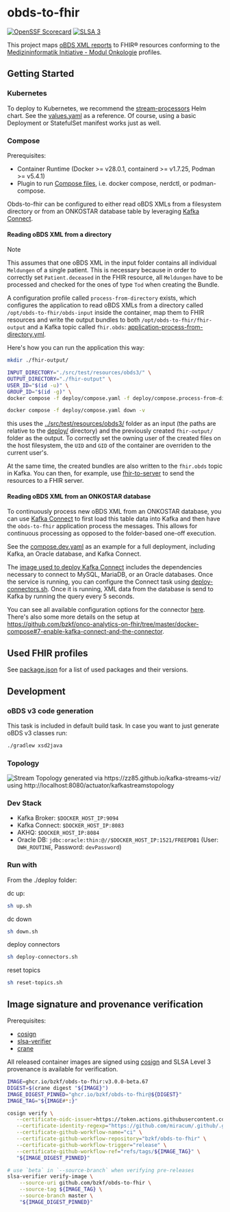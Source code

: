 # obds-to-fhir

[![OpenSSF Scorecard](https://api.scorecard.dev/projects/github.com/bzkf/obds-to-fhir/badge)](https://scorecard.dev/viewer/?uri=github.com/bzkf/obds-to-fhir)
[![SLSA 3](https://slsa.dev/images/gh-badge-level3.svg)](https://slsa.dev)

This project maps [oBDS XML reports](https://www.basisdatensatz.de/basisdatensatz) to FHIR® resources conforming to the [Medizininformatik Initiative - Modul Onkologie](https://simplifier.net/guide/mii-ig-modul-onkologie-2024-de?version=current) profiles.

## Getting Started

### Kubernetes

To deploy to Kubernetes, we recommend the [stream-processors](https://github.com/miracum/charts/tree/master/charts/stream-processors) Helm chart.
See the [values.yaml](tests/k8s/values.yaml) as a reference. Of course, using a basic Deployment or StatefulSet manifest works just as well.

### Compose

Prerequisites:

- Container Runtime (Docker >= v28.0.1, containerd >= v1.7.25, Podman >= v5.4.1)
- Plugin to run [Compose files](https://www.compose-spec.io/), i.e. docker compose, nerdctl, or podman-compose.

Obds-to-fhir can be configured to either read oBDS XMLs from a filesystem directory or from an ONKOSTAR database table by leveraging [Kafka Connect](https://docs.confluent.io/platform/current/connect/index.html).

#### Reading oBDS XML from a directory

> [!NOTE]
> This assumes that one oBDS XML in the input folder contains all individual `Meldungen` of a single patient.
> This is necessary because in order to correctly set `Patient.deceased` in the FHIR resource,
> all `Meldungen` have to be processed and checked for the ones of type `Tod` when creating the Bundle.

A configuration profile called `process-from-directory` exists, which configures the application to read oBDS XMLs from
a directory called `/opt/obds-to-fhir/obds-input` inside the container, map them to FHIR resources and write the output
bundles to both `/opt/obds-to-fhir/fhir-output` and a Kafka topic called `fhir.obds`: [application-process-from-directory.yml](src/main/resources/application-process-from-directory.yml).

Here's how you can run the application this way:

```sh
mkdir ./fhir-output/

INPUT_DIRECTORY="./src/test/resources/obds3/" \
OUTPUT_DIRECTORY="./fhir-output" \
USER_ID="$(id -u)" \
GROUP_ID="$(id -g)" \
docker compose -f deploy/compose.yaml -f deploy/compose.process-from-directory.yaml run obds-to-fhir

docker compose -f deploy/compose.yaml down -v
```

this uses the [../src/test/resources/obds3/](src/test/resources/obds3/) folder as an input (the paths are relative to the [deploy/](deploy/) directory)
and the previously created `fhir-output/` folder as the output. To correctly set the owning user of the created files on the host filesystem,
the `UID` and `GID` of the container are overriden to the current user's.

At the same time, the created bundles are also written to the `fhir.obds` topic in Kafka. You can then, for example,
use [fhir-to-server](https://github.com/miracum/kafka-fhir-to-server) to send the resources to a FHIR server.

#### Reading oBDS XML from an ONKOSTAR database

To continuously process new oBDS XML from an ONKOSTAR database, you can use [Kafka Connect](https://docs.confluent.io/platform/current/connect/index.html)
to first load this table data into Kafka and then have the `obds-to-fhir` application process the messages. This allows for continuous processing as opposed to the
folder-based one-off execution.

See the [compose.dev.yaml](deploy/compose.dev.yaml) as an example for a full deployment, including Kafka, an Oracle database, and Kafka Connect.

The [image used to deploy Kafka Connect](https://github.com/miracum/util-images/blob/master/images/cricketeerone-kafka-connect/Dockerfile) includes
the dependencies necessary to connect to MySQL, MariaDB, or an Oracle databases. Once the service is running, you can configure the Connect task using
[deploy-connectors.sh](deploy/deploy-connectors.sh). Once it is running, XML data from the database is send to Kafka by running the query every 5 seconds.

You can see all available configuration options for the connector [here](https://docs.confluent.io/kafka-connectors/jdbc/current/source-connector/source_config_options.html).
There's also some more details on the setup at <https://github.com/bzkf/onco-analytics-on-fhir/tree/master/docker-compose#7-enable-kafka-connect-and-the-connector>.

## Used FHIR profiles

See [package.json](package.json) for a list of used packages and their versions.

## Development

### oBDS v3 code generation

This task is included in default build task. In case you want to just generate oBDS v3 classes run:

```sh
./gradlew xsd2java
```

### Topology

![Stream Topology generated via https://zz85.github.io/kafka-streams-viz/ using http://localhost:8080/actuator/kafkastreamstopology](docs/img/obds-to-fhir-topology-v3.png)

### Dev Stack

- Kafka Broker: `$DOCKER_HOST_IP:9094`
- Kafka Connect: `$DOCKER_HOST_IP:8083`
- AKHQ: `$DOCKER_HOST_IP:8084`
- Oracle DB: `jdbc:oracle:thin:@//$DOCKER_HOST_IP:1521/FREEPDB1` (User: `DWH_ROUTINE`, Password: `devPassword`)

### Run with

From the ./deploy folder:

dc up:

```sh
sh up.sh
```

dc down

```sh
sh down.sh
```

deploy connectors

```sh
sh deploy-connectors.sh
```

reset topics

```sh
sh reset-topics.sh
```

## Image signature and provenance verification

Prerequisites:

- [cosign](https://github.com/sigstore/cosign/releases)
- [slsa-verifier](https://github.com/slsa-framework/slsa-verifier/releases)
- [crane](https://github.com/google/go-containerregistry/releases)

All released container images are signed using [cosign](https://github.com/sigstore/cosign) and SLSA Level 3 provenance is available for verification.

```sh
IMAGE=ghcr.io/bzkf/obds-to-fhir:v3.0.0-beta.67
DIGEST=$(crane digest "${IMAGE}")
IMAGE_DIGEST_PINNED="ghcr.io/bzkf/obds-to-fhir@${DIGEST}"
IMAGE_TAG="${IMAGE#*:}"

cosign verify \
   --certificate-oidc-issuer=https://token.actions.githubusercontent.com \
   --certificate-identity-regexp="https://github.com/miracum/.github/.github/workflows/standard-build.yaml@.*" \
   --certificate-github-workflow-name="ci" \
   --certificate-github-workflow-repository="bzkf/obds-to-fhir" \
   --certificate-github-workflow-trigger="release" \
   --certificate-github-workflow-ref="refs/tags/${IMAGE_TAG}" \
   "${IMAGE_DIGEST_PINNED}"

# use `beta` in `--source-branch` when verifying pre-releases
slsa-verifier verify-image \
    --source-uri github.com/bzkf/obds-to-fhir \
    --source-tag ${IMAGE_TAG} \
    --source-branch master \
    "${IMAGE_DIGEST_PINNED}"
```
